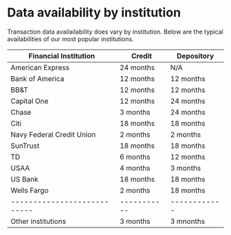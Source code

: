 # Data availability by institution

Transaction data availailability does vary by institution. Below are the typical availabilities of our most popular institutions.

|   Financial Institution   |   Credit  | Depository |
|---------------------------|-----------|------------|
| American Express          | 24 months | N/A        |
| Bank of America           | 12 months | 12 months  |
| BB&T                      | 12 months | 12 months  |
| Capital One               | 12 months | 24 months  |
| Chase                     | 3 months  | 24 months  |
| Citi                      | 18 months | 18 months  |
| Navy Federal Credit Union | 2 months  | 2 months   |
| SunTrust                  | 18 months | 18 months  |
| TD                        | 6 months  | 12 months  |
| USAA                      | 4 months  | 3 months   |
| US Bank                   | 18 months | 18 months  |
| Wells Fargo               | 2 months  | 18 months  |
|---------------------------|-----------|------------|
| Other institutions        | 3 months  | 3 mnonths  |
